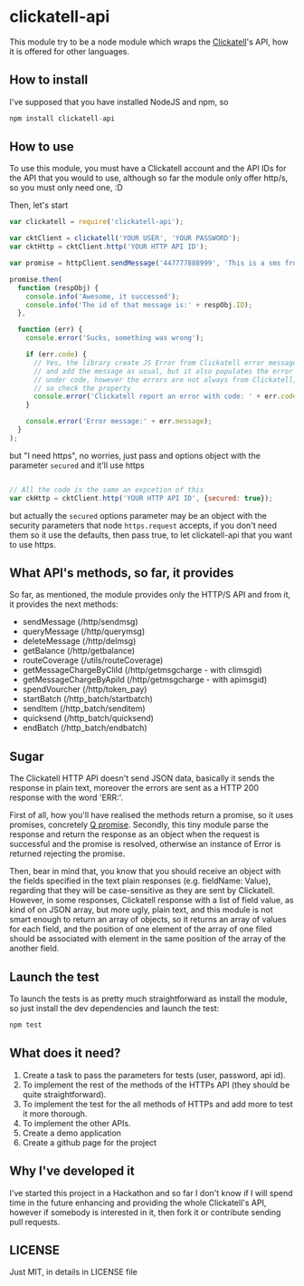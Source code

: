 # clickatell-api
This module try to be a node module which wraps the [Clickatell](http://www.clickatell.com)'s API, how it is offered for other languages.

## How to install

I've supposed that you have installed NodeJS and npm, so

```js
npm install clickatell-api
```

## How to use

To use this module, you must have a Clickatell account and the API IDs for the API that you would to use, although so far the module only offer http/s, so you must only need one, :D

Then, let's start

```js
var clickatell = require('clickatell-api');

var cktClient = clickatell('YOUR USER', 'YOUR PASSWORD');
var cktHttp = cktClient.http('YOUR HTTP API ID');

var promise = httpClient.sendMessage('447777888999', 'This is a sms from node-clickatell-api :P');

promise.then(
  function (respObj) {
    console.info('Awesome, it successed');
    console.info('The id of that message is:' + respObj.ID);
  },

  function (err) {
    console.error('Sucks, something was wrong');

    if (err.code) {
      // Yes, the library create JS Error from Clickatell error messages
      // and add the message as usual, but it also populates the error
      // under code, however the errors are not always from Clickatell,
      // so check the property
      console.error('Clickatell report an error with code: ' + err.code);
    }

    console.error('Error message:' + err.message);
  }
);
```

but "I need https", no worries, just pass and options object with the parameter ```secured``` and it'll use https

```js

// All the code is the same an expcetion of this
var ckHttp = cktClient.http('YOUR HTTP API ID', {secured: true});

```

but actually the ```secured``` options parameter may be an object with the security parameters that node ```https.request``` accepts, if you don't need them so it use the defaults, then pass true, to let clickatell-api that you want to use https.

## What API's methods, so far, it provides

So far, as mentioned, the module provides only the HTTP/S API and from it, it provides the next methods:
* sendMessage (/http/sendmsg)
* queryMessage (/http/querymsg)
* deleteMessage (/http/delmsg)
* getBalance (/http/getbalance)
* routeCoverage (/utils/routeCoverage)
* getMessageChargeByCliId (/http/getmsgcharge - with climsgid)
* getMessageChargeByApiId (/http/getmsgcharge - with apimsgid)
* spendVourcher (/http/token_pay)
* startBatch (/http_batch/startbatch)
* sendItem (/http_batch/senditem)
* quicksend (/http_batch/quicksend)
* endBatch (/http_batch/endbatch)

## Sugar
The Clickatell HTTP API doesn't send JSON data, basically it sends the response in plain text, moreover the errors are sent as a HTTP 200 response with the word 'ERR:'.

First of all, how you'll have realised the methods return a promise, so it uses promises, concretely [Q promise](https://github.com/kriskowal/q).
Secondly, this tiny module parse the response and return the response as an object when the request is successful and the promise is resolved, otherwise an instance of Error is returned rejecting the promise.

Then, bear in mind that, you know that you should receive an object with the fields specified in the text plain responses (e.g. fieldName: Value), regarding that they will be case-sensitive as they are sent by Clickatell.
However, in some responses, Clickatell response with a list of field value, as kind of on JSON array, but more ugly, plain text, and this module is not smart enough to return an array of objects, so it returns an
array of values for each field, and the position of one element of the array of one filed should be associated with element in the same position of the array of the another field.

## Launch the test
To launch the tests is as pretty much straightforward as install the module, so just install the dev dependencies and launch the test:

```js
npm test
```

## What does it need?
1. Create a task to pass the parameters for tests (user, password, api id).
2. To implement the rest of the methods of the HTTPs API (they should be quite straightforward).
3. To implement the test for the all methods of HTTPs and add more to test it more thorough.
4. To implement the other APIs.
5. Create a demo application
6. Create a github page for the project

## Why I've developed it
I've started this project in a Hackathon and so far I don't know if I will spend time in the future enhancing and providing the whole Clickatell's API, however if somebody is interested in it, then fork it or contribute sending pull requests.

## LICENSE
Just MIT, in details in LICENSE file
